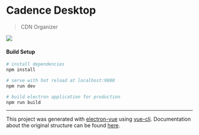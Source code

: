 # Cadence Desktop

> CDN Organizer


![](https://cdn.cacher.io/attachments/u/36dncq0la9913/Bb8KTIFzmUc-jZPrFB7qX8wScFq1efkQ/Screenshot_2021-08-28_at_18.28.48.png)


#### Build Setup

``` bash
# install dependencies
npm install

# serve with hot reload at localhost:9080
npm run dev

# build electron application for production
npm run build


```

---

This project was generated with [electron-vue](https://github.com/SimulatedGREG/electron-vue) using [vue-cli](https://github.com/vuejs/vue-cli). Documentation about the original structure can be found [here](https://simulatedgreg.gitbooks.io/electron-vue/content/index.html).

